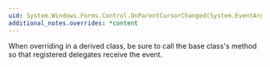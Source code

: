 ```yaml
---
uid: System.Windows.Forms.Control.OnParentCursorChanged(System.EventArgs)
additional_notes.overrides: *content
---
```


<p>When overriding <xref href="System.Windows.Forms.Control.OnParentCursorChanged(System.EventArgs)"></xref> in a derived class, be sure to call the base class's <xref href="System.Windows.Forms.Control.OnParentCursorChanged(System.EventArgs)"></xref> method so that registered delegates receive the event.</p>


